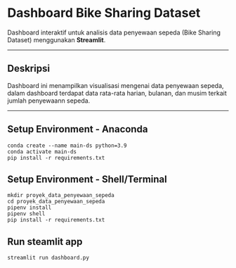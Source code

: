 # Dashboard Bike Sharing Dataset 

Dashboard interaktif untuk analisis data penyewaan sepeda (Bike Sharing Dataset) menggunakan **Streamlit**.

---

## **Deskripsi**
Dashboard ini menampilkan visualisasi mengenai data penyewaan sepeda, dalam dashboard terdapat data rata-rata harian, bulanan, dan musim terkait jumlah penyewaann sepeda.

---


## Setup Environment - Anaconda
```
conda create --name main-ds python=3.9
conda activate main-ds
pip install -r requirements.txt
```

## Setup Environment - Shell/Terminal
```
mkdir proyek_data_penyewaan_sepeda
cd proyek_data_penyewaan_sepeda
pipenv install
pipenv shell
pip install -r requirements.txt
```

## Run steamlit app
```
streamlit run dashboard.py
```


